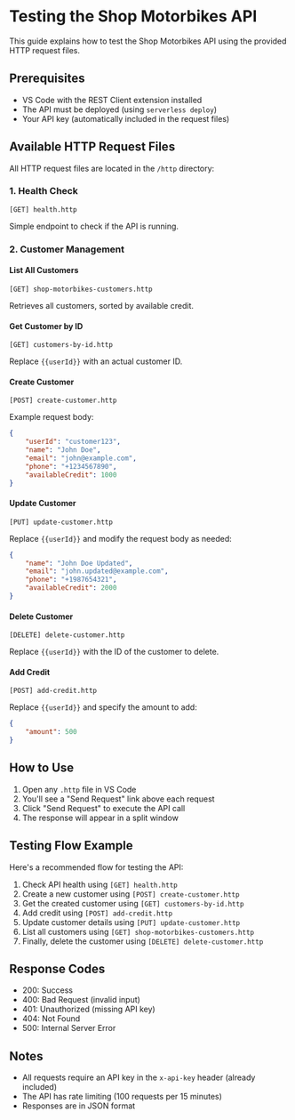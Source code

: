 # Testing the Shop Motorbikes API

This guide explains how to test the Shop Motorbikes API using the provided HTTP request files.

## Prerequisites

- VS Code with the REST Client extension installed
- The API must be deployed (using `serverless deploy`)
- Your API key (automatically included in the request files)

## Available HTTP Request Files

All HTTP request files are located in the `/http` directory:

### 1. Health Check
```http
[GET] health.http
```
Simple endpoint to check if the API is running.

### 2. Customer Management

#### List All Customers
```http
[GET] shop-motorbikes-customers.http
```
Retrieves all customers, sorted by available credit.

#### Get Customer by ID
```http
[GET] customers-by-id.http
```
Replace `{{userId}}` with an actual customer ID.

#### Create Customer
```http
[POST] create-customer.http
```
Example request body:
```json
{
    "userId": "customer123",
    "name": "John Doe",
    "email": "john@example.com",
    "phone": "+1234567890",
    "availableCredit": 1000
}
```

#### Update Customer
```http
[PUT] update-customer.http
```
Replace `{{userId}}` and modify the request body as needed:
```json
{
    "name": "John Doe Updated",
    "email": "john.updated@example.com",
    "phone": "+1987654321",
    "availableCredit": 2000
}
```

#### Delete Customer
```http
[DELETE] delete-customer.http
```
Replace `{{userId}}` with the ID of the customer to delete.

#### Add Credit
```http
[POST] add-credit.http
```
Replace `{{userId}}` and specify the amount to add:
```json
{
    "amount": 500
}
```

## How to Use

1. Open any `.http` file in VS Code
2. You'll see a "Send Request" link above each request
3. Click "Send Request" to execute the API call
4. The response will appear in a split window

## Testing Flow Example

Here's a recommended flow for testing the API:

1. Check API health using `[GET] health.http`
2. Create a new customer using `[POST] create-customer.http`
3. Get the created customer using `[GET] customers-by-id.http`
4. Add credit using `[POST] add-credit.http`
5. Update customer details using `[PUT] update-customer.http`
6. List all customers using `[GET] shop-motorbikes-customers.http`
7. Finally, delete the customer using `[DELETE] delete-customer.http`

## Response Codes

- 200: Success
- 400: Bad Request (invalid input)
- 401: Unauthorized (missing API key)
- 404: Not Found
- 500: Internal Server Error

## Notes

- All requests require an API key in the `x-api-key` header (already included)
- The API has rate limiting (100 requests per 15 minutes)
- Responses are in JSON format
